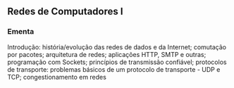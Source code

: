 ## Redes de Computadores I

### Ementa

Introdução: história/evolução das redes de dados e da Internet; comutação por pacotes; arquitetura de redes; aplicações HTTP, SMTP e outras; programação com Sockets; princípios de transmissão confiável; protocolos de transporte: problemas básicos de um protocolo de transporte - UDP e TCP; congestionamento em redes
